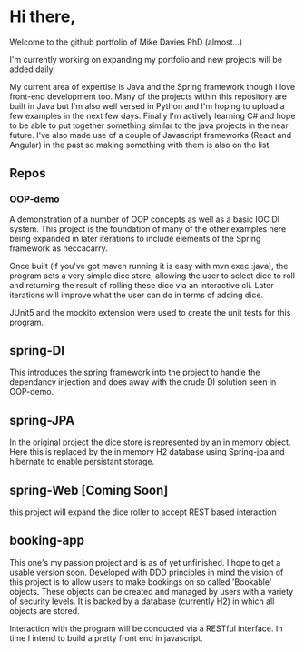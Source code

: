 # Hi there,

Welcome to the github portfolio of Mike Davies PhD (almost...)

I'm currently working on expanding my portfolio and new projects will be added daily. 

My current area of expertise is Java and the Spring framework though I love front-end development too. Many of the projects within this repository are built in Java 
but I'm also well versed in Python and I'm hoping to upload a few examples in the next few days. Finally I'm actively learning C# and hope to be able to put together something similar
to the java projects in the near future. I've also made use of a couple of Javascript frameworks (React and Angular) in the past so making something with them is also on the list. 

## Repos
### OOP-demo
A demonstration of a number of OOP concepts as well as a basic IOC DI system. This project is the foundation of many of the other examples here being expanded 
in later iterations to include elements of the Spring framework as neccacarry. 

Once built (if you've got maven running it is easy with mvn exec::java), the program acts a very simple dice store, allowing the user to select dice to roll
and returning the result of rolling these dice via an interactive cli. Later iterations will improve what the user can do in terms of adding dice. 

JUnit5 and the mockito extension were used to create the unit tests for this program.

## spring-DI
This introduces the spring framework into the project to handle the dependancy injection and does away with the crude DI solution seen in OOP-demo.

## spring-JPA
In the original project the dice store is represented by an in memory object. Here this is replaced by the in memory H2 database using Spring-jpa and hibernate 
to enable persistant storage. 

## spring-Web [Coming Soon]
this project will expand the dice roller to accept REST based interaction

## booking-app
This one's my passion project and is as of yet unfinished. I hope to get a usable version soon. Developed with DDD principles in mind the vision of this 
project is to allow users to make bookings on so called 'Bookable' objects. These objects can be created and managed by users with a variety of security 
levels. It is backed by a database (currently H2) in which all objects are stored. 

Interaction with the program will be conducted via a RESTful interface. In time I intend to build a pretty front end in javascript. 

